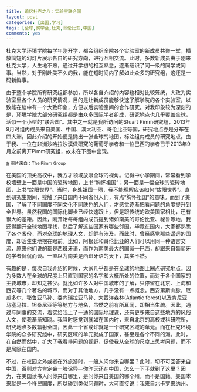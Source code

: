 ```yaml
---
title: 追忆杜克之八：实验室联合国
layout: post
categories: [出国,学习]
tags: [全球,奖学金,杜克,哥伦比亚,中国]
comments: yes
---
```


杜克大学环境学院每学年刚开学，都会组织全院各个实验室的新成员共聚一堂，播放简短的幻灯片展示各自的研究方向，进行互相交流。此时，多数新成员由于刚来杜克大学，人生地不熟，通过开学初的相互熟悉，逐渐结识了同一级的同学或同事。当然，对于刚赴美不久的我，能在短时间内了解如此众多的研究组，这还是一码新鲜事。

由于整个学院所有研究组都参加，所以各自介绍的内容也相对比较笼统，大致为实验室里各个人员的研究情况，目的是让新成员能够快速了解学院的各个实验室，以致能在脑中有一个大致印象，方便以后实验室间的合作研究。对我印象较为深刻的是，环境学院大部分研究组都是由众多国际学者组成，研究地点也几乎覆盖全球，活似一个小型的“联合国”。其中之一就是我所访问的Stuart Pimm研究组，2013年9月时组内成员来自美国、中国、澳大利亚、哥伦比亚等国，研究地点亦是分布在四大洲，因此介绍的开始便是抛出一张全球的地图，标注组内成员的研究地点。由于我、一位在非洲沙哈拉沙漠做研究的葡萄牙学者和一位巴西的学者已于2013年9月之前离开Pimm研究组，故未在下图中出现。

[a](http://sixf.org/files/images/2014/06/pimmlab201309.jpg)
<small>图片来自：The Pimm Group</small>

在美国的顶尖高校中，我方才领域放眼全球的视角。记得中小学期间，常常看到学校墙壁上一面是中国的瓷砖地图，上书“胸怀祖国”；另一面是一幅全球的瓷砖地图，上书“放眼世界”。当时，身处祖国一隅，我不能理解应该如何“放眼世界”。直到研究生期间，接触了来自国内不同省份人们，有点“胸怀祖国”的意味。而到了美国，了解了不同国度不同文化不同肤色的人们，才感觉逐渐把看问题的角度提升到全世界。虽然我国的国际化脚步已经快速跟上，但是跟传统的欧美国家相比，还有很大的差距。因此，刚开始每每组内成员提到诸如南美的哥伦比亚、秘鲁等地，我还得翻开全球地图寻找，然后了解这些国家有哪些邻国。毕竟在国内，大家都熟悉了各个省份，而对全球的地理人文，却鲜有涉及。而此时，曾经感觉那些遥远的国度，却活生生地摆在眼前。比如，阿根廷和哥伦比亚的人们可以用同一种语言交流，原来他们说的都是西班牙语，而作为南美最大的国家––巴西，却跟来自葡萄牙的学者侃侃而谈。一直以为南美是西班牙语的天下，其实不然。

有趣的是，每次自我介绍的时候，大家几乎都是在全球的地图上圈点研究地点。因为多数人在全球的尺度上只直到国家的名字和大概所处的位置，而对于各个国家的主要城市，却知之甚少。就比如许多人对中国城市的了解，只停留在北京、上海和西安等几个著名的城市，而对于其他地方，几乎没有一点概念。西安第斯山脉，厄瓜多尔、秘鲁亚马孙、委内瑞拉亚马孙、大西洋森林(Atlantic forest)以及肯尼亚马塞马拉、坦桑尼亚等等地方与地名，虽然之前有所耳闻，却相当生疏。因此，通过与同事的交流，着实给我上了一通的国际地理课，还有更多来自这些地方的风俗人文，使我渐渐知晓。我当时感觉到就如在国内时，来自北京的高校或科研院所，研究地点多数辐射全国，因此一个省或许就是一个研究区域的单元。而在杜克环境学院的众多研究组中，研究区域的单元就成了国家，甚至是各个不同的洲。此时，在自然而然中，扩大了我看待问题的视野，促使我从全球的尺度上思考问题，而不是局限在国内。

不过，在校园之外或者在外旅游时，一般人问你来自哪里？此时，切不可回答来自中国，否则对方肯定会一脸诧异––你昨天还在中国，怎么一下子就到了这里？因为，在美国读书人问你来自哪里，是问你来自美国的哪个州，而不是国籍。美国本来就是一个移民国度，所以碰到类似问题时，大可直接说：我来自北卡罗来纳州。